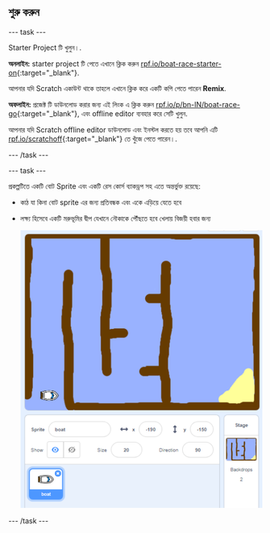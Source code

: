## শুরু করুন

--- task ---

Starter Project টি খুলুন।.

**অনলাইন:** starter project টি পেতে এখানে ক্লিক করুন [rpf.io/boat-race-starter-on](https://rpf.io/boat-race-starter-on){:target="_blank"}.

আপনার যদি Scratch একাউন্ট থাকে তাহলে এখানে ক্লিক করে একটি কপি পেতে পারেন **Remix**.

**অফলাইন:** প্রজেক্ট টি ডাউনলোড করার জন্য এই লিংক এ ক্লিক করুন [rpf.io/p/bn-IN/boat-race-go](https://rpf.io/p/bn-IN/boat-race-go){:target="_blank"}, এবং offline editor ব্যবহার করে সেটি খুলুন.

আপনার যদি Scratch offline editor ডাউনলোড এবং ইনস্টল করতে হয় তবে আপনি এটি [rpf.io/scratchoff](https://rpf.io/scratchoff){:target="_blank"} তে খুঁজে পেতে পারেন।.

--- /task ---

--- task ---

প্রকল্পটিতে একটি বোট Sprite এবং একটি রেস কোর্স ব্যাকড্রপ সহ এতে অন্তর্ভুক্ত রয়েছে:

- কাঠ যা কিনা বোট sprite এর জন্য প্রতিবন্ধক এবং একে এড়িয়ে যেতে হবে
- লক্ষ্য হিসেবে একটি মরুভূমির দ্বীপ যেখানে নৌকাকে পৌঁছতে হবে খেলায় বিজয়ী হবার জন্য
    
    ![screenshot](images/boat-starter.png)

--- /task ---
